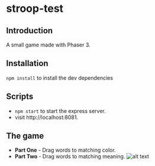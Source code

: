 # stroop-test

## Introduction
A small game made with Phaser 3.

## Installation
`npm install` to install the dev dependencies

## Scripts
- `npm start` to start the express server.
- visit http://localhost:8081.

## The game
- **Part One** - Drag words to matching color.
- **Part Two** - Drag words to matching meaning.
![alt text](https://github.com/traderjosh/stroop-test/blob/master/images/preview.png "Logo Title Text 1")
